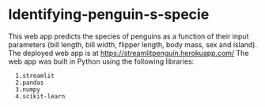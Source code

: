 # Identifying-penguin-s-specie
This web app predicts the species of penguins as a function of their input parameters (bill length, bill width, flipper length, body mass, sex and island).
The deployed web app is at https://streamlitpenguin.herokuapp.com/
The web app was built in Python using the following libraries:

      1.streamlit
      2.pandas
      3.numpy
      4.scikit-learn
